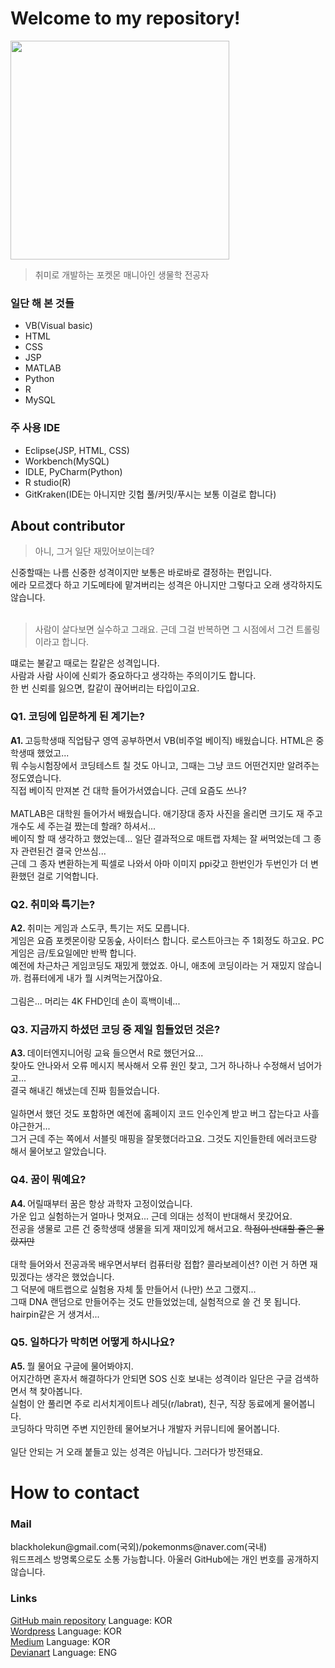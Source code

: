 <h1>Welcome to my repository!</h1>
<img src="https://img1.daumcdn.net/thumb/R1280x0/?scode=mtistory2&fname=https%3A%2F%2Fblog.kakaocdn.net%2Fdn%2FbDAz6p%2FbtriwydAMht%2FijGrEm2qcKsDkIgBoHoQH1%2Fimg.png" height="350">
<blockquote>취미로 개발하는 포켓몬 매니아인 생물학 전공자</blockquote> 
<h3>일단 해 본 것들</h3>
<ul>
  <li>VB(Visual basic)</li>
  <li>HTML</li>
  <li>CSS</li>
  <li>JSP</li>
  <li>MATLAB</li>
  <li>Python</li>
  <li>R</li>
  <li>MySQL</li>
</ul>
<h3>주 사용 IDE</h3>
<ul>
  <li>Eclipse(JSP, HTML, CSS)</li>
  <li>Workbench(MySQL)</li>
  <li>IDLE, PyCharm(Python)</li>
  <li>R studio(R)</li>
  <li>GitKraken(IDE는 아니지만 깃헙 풀/커밋/푸시는 보통 이걸로 합니다)</li>
</ul>
<h2>About contributor</h2>
<blockquote>아니, 그거 일단 재밌어보이는데? </blockquote>
신중할때는 나름 신중한 성격이지만 보통은 바로바로 결정하는 편입니다. <br>
에라 모르겠다 하고 기도메타에 맡겨버리는 성격은 아니지만 그렇다고 오래 생각하지도 않습니다. <br>
<br>
<blockquote>사람이 살다보면 실수하고 그래요. 근데 그걸 반복하면 그 시점에서 그건 트롤링이라고 합니다. </blockquote>
떄로는 불같고 때로는 칼같은 성격입니다. <br>
사람과 사람 사이에 신뢰가 중요하다고 생각하는 주의이기도 합니다. <br>
한 번 신뢰를 잃으면, 칼같이 끊어버리는 타입이고요. 
<h3>Q1. 코딩에 입문하게 된 계기는?</h3>
<b>A1. </b>고등학생때 직업탐구 영역 공부하면서 VB(비주얼 베이직) 배웠습니다. HTML은 중학생때 했었고... <br>
뭐 수능시험장에서 코딩테스트 칠 것도 아니고, 그때는 그냥 코드 어떤건지만 알려주는 정도였습니다. <br>
직접 베이직 만져본 건 대학 들어가서였습니다. 근데 요즘도 쓰나? <br>
<br>
MATLAB은 대학원 들어가서 배웠습니다. 애기장대 종자 사진을 올리면 크기도 재 주고 개수도 세 주는걸 짰는데 할래? 하셔서... <br>
베이직 할 때 생각하고 했었는데... 일단 결과적으로 매트랩 자체는 잘 써먹었는데 그 종자 관련된건 결국 안쓰심... <br>
근데 그 종자 변환하는게 픽셀로 나와서 아마 이미지 ppi갖고 한번인가 두번인가 더 변환했던 걸로 기억합니다. 
<h3>Q2. 취미와 특기는? </h3>
<b>A2. </b>취미는 게임과 스도쿠, 특기는 저도 모릅니다. <br>
게임은 요즘 포켓몬이랑 모동숲, 사이터스 합니다. 로스트아크는 주 1회정도 하고요. PC게임은 금/토요일에만 반짝 합니다. <br>
예전에 차근차근 게임코딩도 재밌게 했었죠. 아니, 애초에 코딩이라는 거 재밌지 않습니까. 컴퓨터에게 내가 뭘 시켜먹는거잖아요. <br>
<br>
그림은... 머리는 4K FHD인데 손이 흑백이네... 
<h3>Q3. 지금까지 하셨던 코딩 중 제일 힘들었던 것은? </h3>
<b>A3. </b>데이터엔지니어링 교육 들으면서 R로 했던거요... <br>
찾아도 안나와서 오류 메시지 복사해서 오류 원인 찾고, 그거 하나하나 수정해서 넘어가고... <br>
결국 해내긴 해냈는데 진짜 힘들었습니다. <br>
<br>
일하면서 했던 것도 포함하면 예전에 홈페이지 코드 인수인계 받고 버그 잡는다고 사흘 야근한거... <br>
그거 근데 주는 쪽에서 서블릿 매핑을 잘못했더라고요. 그것도 지인들한테 에러코드랑 해서 물어보고 알았습니다. <br>
<h3>Q4. 꿈이 뭐예요? </h3>
<b>A4. </b>어릴때부터 꿈은 항상 과학자 고정이었습니다. <br>
가운 입고 실험하는거 얼마나 멋져요... 근데 의대는 성적이 반대해서 못갔어요. <br>
전공을 생물로 고른 건 중학생때 생물을 되게 재미있게 해서고요. <s>학점이 반대할 줄은 몰랐지만</s><br>
<br>
대학 들어와서 전공과목 배우면서부터 컴퓨터랑 접합? 콜라보레이션? 이런 거 하면 재밌겠다는 생각은 했었습니다. <br>
그 덕분에 매트랩으로 실험용 자체 툴 만들어서 (나만) 쓰고 그랬지... <br>
그때 DNA 랜덤으로 만들어주는 것도 만들었었는데, 실험적으로 쓸 건 못 됩니다. hairpin같은 거 생겨서... <br>
<h3>Q5. 일하다가 막히면 어떻게 하시나요? </h3>
<b>A5. </b>뭘 물어요 구글에 물어봐야지. <br>
어지간하면 혼자서 해결하다가 안되면 SOS 신호 보내는 성격이라 일단은 구글 검색하면서 책 찾아봅니다. <br>
실험이 안 풀리면 주로 리서치게이트나 레딧(r/labrat), 친구, 직장 동료에게 물어봅니다. <br>
코딩하다 막히면 주변 지인한테 물어보거나 개발자 커뮤니티에 물어봅니다. <br>
<br>
일단 안되는 거 오래 붙들고 있는 성격은 아닙니다. 그러다가 방전돼요. 
<h1>How to contact</h1>
<h3>Mail</h3>
blackholekun@gmail.com(국외)/pokemonms@naver.com(국내)<br>
워드프레스 방명록으로도 소통 가능합니다. 아울러 GitHub에는 개인 번호를 공개하지 않습니다. 
<h3>Links</h3>
<a href="https://github.com/koreanraichu/CodingPDS">GitHub main repository</a> Language: KOR<br>
<a href="https://koreanraichu.sfuhost.com/">Wordpress</a> Language: KOR<br>
<a href="https://medium.com/@koreanraichu">Medium</a> Language: KOR<br>
<a href="https://www.deviantart.com/blackholekun">Devianart</a> Language: ENG<br>

